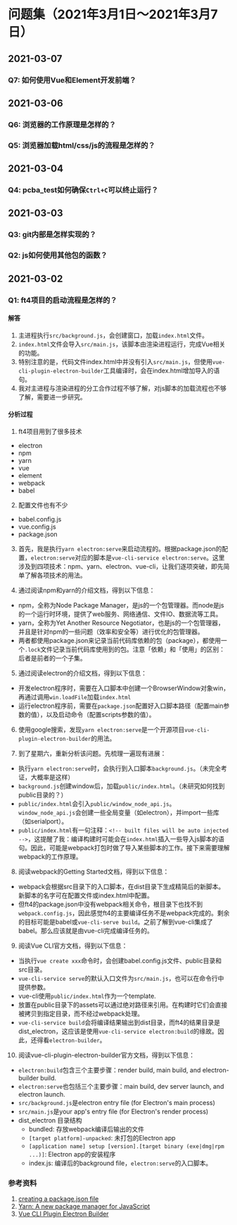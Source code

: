 # 问题集（2021年3月1日～2021年3月7日）

## 2021-03-07

### Q7: 如何使用Vue和Element开发前端？

## 2021-03-06

### Q6: 浏览器的工作原理是怎样的？

### Q5: 浏览器加载html/css/js的流程是怎样的？

## 2021-03-04

### Q4: pcba_test如何确保`Ctrl+C`可以终止运行？

## 2021-03-03

### Q3: git内部是怎样实现的？

### Q2: js如何使用其他包的函数？

## 2021-03-02

### Q1: ft4项目的启动流程是怎样的？

#### 解答

1. 主进程执行`src/background.js`，会创建窗口，加载`index.html`文件。
2. `index.html`文件会导入`src/main.js`，该脚本由渲染进程运行，完成Vue相关的功能。
3. 特别注意的是，代码文件index.html中并没有引入`src/main.js`，但使用`vue-cli-plugin-electron-builder`工具编译时，会在index.html增加导入的语句。
4. 我对主进程与渲染进程的分工合作过程不够了解，对js脚本的加载流程也不够了解，需要进一步研究。

#### 分析过程

1. ft4项目用到了很多技术
  - electron
  - npm
  - yarn
  - vue
  - element
  - webpack
  - babel

2. 配置文件也有不少
  - babel.config.js
  - vue.config.js
  - package.json

3. 首先，我是执行`yarn electron:serve`来启动流程的。根据package.json的配置，`electron:serve`对应的脚本是`vue-cli-service electron:serve`。这里涉及到四项技术：npm、yarn、electron、vue-cli，让我们逐项突破，即先简单了解各项技术的用法。

4. 通过阅读npm和yarn的介绍文档，得到以下信息：
  - npm，全称为Node Package Manager，是js的一个包管理器。而node是js的一个运行时环境，提供了web服务、网络通信、文件IO、数据流等工具。
  - yarn，全称为Yet Another Resource Negotiator，也是js的一个包管理器，并且是针对npm的一些问题（效率和安全等）进行优化的包管理器。
  - 两者都使用package.json来记录当前代码库依赖的包（package），都使用一个`.lock`文件记录当前代码库使用到的包。注意「依赖」和「使用」的区别：后者是前者的一个子集。

5. 通过阅读electron的介绍文档，得到以下信息：
  - 开发electron程序时，需要在入口脚本中创建一个BrowserWindow对象win，再通过调用`win.loadFile`加载`index.html`
  - 运行electron程序前，需要在`package.json`配置好入口脚本路径（配置main参数的值），以及启动命令（配置scripts参数的值）。

6. 使用google搜索，发现`yarn electron:serve`是一个开源项目`vue-cli-plugin-electron-builder`的用法。

7. 到了星期六，重新分析该问题。先梳理一遍现有进展：
  - 执行`yarn electron:serve`时，会执行到入口脚本`background.js`。（未完全考证，大概率是这样）
  - `background.js`创建window后，加载`public/index.html`。（未研究如何找到public目录的？）
  - `public/index.html`会引入`public/window_node_api.js`。`window_node_api.js`会创建一些全局变量（如electron），并import一些库（如serialport）。
  - `public/index.html`有一句注释：`<!-- built files will be auto injected -->`，这提醒了我：编译构建时可能会在`index.html`插入一些导入js脚本的语句。因此，可能是webpack打包时做了导入某些脚本的工作。接下来需要理解webpack的工作原理。

8. 阅读webpack的Getting Started文档，得到以下信息：
  - webpack会根据src目录下的入口脚本，在dist目录下生成精简后的新脚本。新脚本的名字可在配置文件或index.html中配置。
  - 但ft4的package.json中没有webpack相关命令，根目录下也找不到`webpack.config.js`，因此感觉ft4的主要编译任务不是webpack完成的。剩余的目标可能是babel或`vue-cli-serve build`。之前了解到vue-cli集成了babel。那么应该就是由vue-cli完成编译任务的。

9. 阅读Vue CLI官方文档，得到以下信息：
  - 当执行`vue create xxx`命令时，会创建babel.config.js文件、public目录和src目录。
  - `vue-cli-service serve`的默认入口文件为`src/main.js`，也可以在命令行中提供参数。
  - vue-cli使用`public/index.html`作为一个template.
  - 放置在public目录下的assets可以通过绝对路径来引用。在构建时它们会直接被拷贝到指定目录，而不经过webpack处理。
  - `vue-cli-service build`会将编译结果输出到dist目录，而ft4的结果目录是dist_electron，这应该是使用`vue-cli-service electron:build`的缘故。因此，还得看`electron-builder`。

10. 阅读vue-cli-plugin-electron-builder官方文档，得到以下信息：
  - `electron:build`包含三个主要步骤：render build, main build, and electron-builder build.
  - `electron:serve`也包括三个主要步骤：main build, dev server launch, and electron launch.
  - `src/background.js`是electron entry file (for Electron's main process)
  - `src/main.js`是your app's entry file (for Electron's render process)
  - dist_electron 目录结构
    - bundled: 存放webpack编译后输出的文件
    - `[target platform]-unpacked`: 未打包的Electron app
    - `[application name] setup [version].[target binary (exe|dmg|rpm ...)]`: Electron app的安装程序
    - index.js: 编译后的background file，`electron:serve`的入口脚本。

### 参考资料

1. [creating a package.json file](https://docs.npmjs.com/creating-a-package-json-file)
2. [Yarn: A new package manager for JavaScript](https://engineering.fb.com/2016/10/11/web/yarn-a-new-package-manager-for-javascript/)
3. [Vue CLI Plugin Electron Builder](https://nklayman.github.io/vue-cli-plugin-electron-builder/guide/guide.html)
